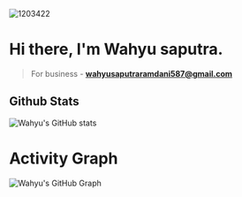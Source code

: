 ![1203422](https://user-images.githubusercontent.com/91831925/150810205-5dd7c064-ea2b-4e5b-bb4d-6a292855d098.jpg)


# **Hi there, I'm Wahyu saputra.**

> For business - **wahyusaputraramdani587@gmail.com**

## Github Stats
![Wahyu's GitHub stats](https://github-readme-stats.vercel.app/api?username=Wahyu213&show_icons=true&theme=synthwave)

# Activity Graph


![Wahyu's GitHub Graph](https://activity-graph.herokuapp.com/graph?username=Wahyu213&custom_title=My%20Graph&bg_color=241731&line=f20f80&color=f52f91&point=fdf5ea&hide_border=true&area=false&area_color=fdf5ea)
